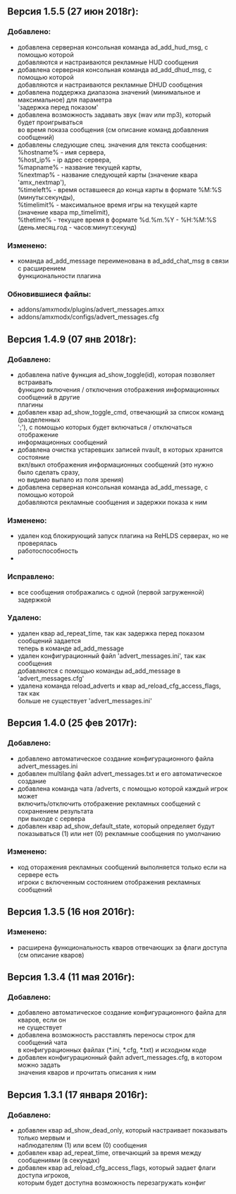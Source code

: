 ## Версия 1.5.5 (27 июн 2018г):
### Добавлено:
- добавлена серверная консольная команда ad_add_hud_msg, с помощью которой  
  добавляются и настраиваются рекламные HUD сообщения
- добавлена серверная консольная команда ad_add_dhud_msg, с помощью которой  
  добавляются и настраиваются рекламные DHUD сообщения
- добавлена поддержка диапазона значений (минимальное и максимальное) для параметра  
  'задержка перед показом'
- добавлена возможность задавать звук (wav или mp3), который будет проигрываться  
  во время показа сообщения (см описание команд добавления сообщений)
- добавлены следующие спец. значения для текста сообщения:  
  %hostname% - имя сервера,  
  %host_ip% - ip адрес сервера,  
  %mapname% - название текущей карты,  
  %nextmap% - название следующей карты (значение квара 'amx_nextmap'),  
  %timeleft% - время оставшееся до конца карты в формате %M:%S (минуты:секунды),  
  %timelimit% - максимальное время игры на текущей карте (значение квара mp_timelimit),  
  %thetime% - текущее время в формате %d.%m.%Y - %H:%M:%S (день.месяц.год - часов:минут:секунд)  

### Изменено:
- команда ad_add_message переименована в ad_add_chat_msg в связи с расширением  
  функциональности плагина

### Обновившиеся файлы:
- addons/amxmodx/plugins/advert_messages.amxx
- addons/amxmodx/configs/advert_messages.cfg

## Версия 1.4.9 (07 янв 2018г):
### Добавлено:
- добавлена native функция ad_show_toggle(id), которая позволяет встраивать  
  функцию включения / отключения отображения информационных сообщений в другие  
  плагины
- добавлен квар ad_show_toggle_cmd, отвечающий за список команд (разделенных  
  ';'), с помощью которых будет включаться / отключаться отображение  
  информационных сообщений
- добавлена очистка устаревших записей nvault, в которых хранится состояние  
  вкл/выкл отображения информационных сообщений (это нужно было сделать сразу,  
  но видимо выпало из поля зрения)
- добавлена серверная консольная команда ad_add_message, с помощью которой  
  добавляются рекламные сообщения и задержки показа к ним

### Изменено:
- удален код блокирующий запуск плагина на ReHLDS серверах, но не проверялась  
  работоспособность
-
### Исправлено:
- все сообщения отображались с одной (первой загруженной)  
  задержкой

### Удалено:
- удален квар ad_repeat_time, так как задержка перед показом сообщений задается  
  теперь в команде ad_add_message
- удален конфигурационный файл 'advert_messages.ini', так как сообщения  
  добавляются с помощью команды ad_add_message в 'advert_messages.cfg'
- удалена команда reload_adverts и квар ad_reload_cfg_access_flags, так как  
  больше не существует 'advert_messages.ini'

## Версия 1.4.0 (25 фев 2017г):
### Добавлено:
- добавлено автоматическое создание конфигурационного файла advert_messages.ini
- добавлен multilang файл advert_messages.txt и его автоматическое создание
- добавлена команда чата /adverts, с помощью которой каждый игрок может  
  включить/отключить отображение рекламных сообщений с сохранением результата  
  при выходе с сервера
- добавлен квар ad_show_default_state, который определяет будут  
  показываться (1) или нет (0) рекламные сообщения по умолчанию

### Изменено:
- код оторажения рекламных сообщений выполняется только если на сервере есть  
  игроки с включенным состоянием отображения рекламных сообщений
  
## Версия 1.3.5 (16 ноя 2016г):
### Изменено:
- расширена функциональность кваров отвечающих за флаги доступа  
  (см описание кваров)

## Версия 1.3.4 (11 мая 2016г):
### Добавлено:
- добавлено автоматическое создание конфигурационного файла для кваров, если он  
  не существует
- добавлена возможность расставлять переносы строк для сообщений чата  
  в конфигурационных файлах (\*.ini, \*.cfg, \*.txt) и исходном коде
- добавлен конфигурационный файл advert_messages.cfg, в котором можно задать  
  значения кваров и прочитать описания к ним

## Версия 1.3.1 (17 января 2016г):
### Добавлено:
- добавлен квар ad_show_dead_only, который настраивает показывать только мервым и  
  наблюдателям (1) или всем (0) сообщения
- добавлен квар ad_repeat_time, отвечающий за время между сообщениями (в секундах)
- добавлен квар ad_reload_cfg_access_flags, который задает флаги доступа игроков,  
  которым будет доступна возможность перезагружать конфиг